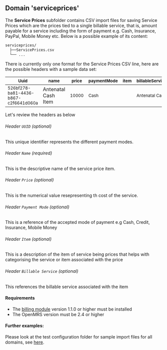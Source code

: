 ## Domain 'serviceprices'
The **Service Prices** subfolder contains CSV import files for saving Service Prices which are the prices tied to a single billable service, that is, amount payable for a service including the form of payment e.g. Cash, Insurance, PayPal, Mobile Money etc. Below is a possible example of its content:

```bash
serviceprices/
  ├──ServicePrices.csv
  └── ...
```
There is currently only one format for the Service Prices CSV line, here are the possible headers with a sample data set:

| <sub>Uuid</sub>                                 | <sub>name</sub> | <sub>price</sub>                        | <sub>paymentMode</sub>   | <sub>item</sub>            | <sub>billableService</sub>            |
|--------------------------------------|-------------|-----------------------------|---------------|--------------------|--------------------|
| <sub>526bf278-ba81-4436-b867-c2f6641d060a</sub> |   </sub>Antenatal Cash Item</sub>         | <sub>10000</sub> | <sub>Cash</sub> | <sub> </sub> |<sub>Antenatal Care</sub> |

Let's review the headers as below

###### Header `UUID` *(optional)*
This unique identifier represents the different payment modes.

###### Header `Name` *(required)*
This is the descriptive name of the service price item.

###### Header `Price` *(optional)*
This is the numerical value resepresenting th cost of the service.

###### Header `Payment Mode` *(optional)*
This is a reference of the accepted mode of payment e.g Cash, Credit, Insurance, Mobile Money

###### Header `Item` *(optional)*
This is a description of the item of service being prices that helps with categorising the service or item associated with the price

###### Header `Billable Service` *(optional)*
This references the billable service associated with the item

#### Requirements
* The [billing module](https://github.com/openmrs/openmrs-module-billing) version 1.1.0 or higher must be installed
* The OpenMRS version must be 2.4 or higher

#### Further examples:
Please look at the test configuration folder for sample import files for all domains, see [here](../api-2.4/src/test/resources/testAppDataDir/configuration).